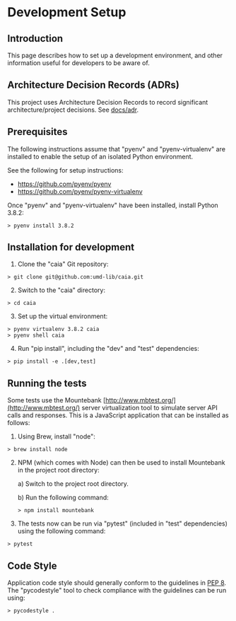 # Development Setup

## Introduction

This page describes how to set up a development environment, and other
information useful for developers to be aware of.

## Architecture Decision Records (ADRs)

This project uses Architecture Decision Records to record significant
architecture/project decisions. See [docs/adr](docs/adr/).

## Prerequisites

The following instructions assume that "pyenv" and "pyenv-virtualenv" are
installed to enable the setup of an isolated Python environment.

See the following for setup instructions:

* https://github.com/pyenv/pyenv
* https://github.com/pyenv/pyenv-virtualenv

Once "pyenv" and "pyenv-virtualenv" have been installed, install Python 3.8.2:

```
> pyenv install 3.8.2
```

## Installation for development 

1) Clone the "caia" Git repository:

```
> git clone git@github.com:umd-lib/caia.git
```

2) Switch to the "caia" directory:

```
> cd caia
```

3) Set up the virtual environment:

```
> pyenv virtualenv 3.8.2 caia
> pyenv shell caia
```

4) Run "pip install", including the "dev" and "test" dependencies:

```
> pip install -e .[dev,test]
```

## Running the tests

Some tests use the Mountebank [http://www.mbtest.org/](http://www.mbtest.org/)
server virtualization tool to simulate server API calls and responses. This
is a JavaScript application that can be installed as follows:

1) Using Brew, install "node":

```
> brew install node
```

2) NPM (which comes with Node) can then be used to install Mountebank in the
project root directory:

    a) Switch to the project root directory.
    
    b) Run the following command:
    
    ```
    > npm install mountebank
    ```
4) The tests now can be run via "pytest" (included in "test" dependencies) using
the following command:

```
> pytest
```

## Code Style

Application code style should generally conform to the guidelines in
[PEP 8](https://www.python.org/dev/peps/pep-0008/). The "pycodestyle" tool
to check compliance with the guidelines can be run using:

```
> pycodestyle .
```
